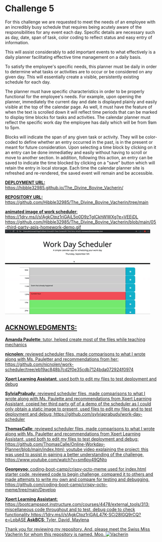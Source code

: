 # Challenge 5

For this challenge we are requested to meet the needs of an employee with an incredibly busy schedule that requires being acutely aware of the responsibilities for any event each day.  Specific details are necessary such as day, date, span of task, color coding to reflect status and easy entry of information.

This will assist considerably to add important events to what effectively is a daily planner facilitating effective time management on a daily basis.

To satisfy the employee's specific needs, this planner must be daily in order to determine what tasks or activities are to occur or be considered on any given day.  This will essentially create a visible, persistently existing schedule for each day.


The planner must have specific characteristics in order to be properly functional for the employee's needs.  For example, upon opening the planner, immediately the current day and date is displayed plainly and easily visible at the top of the calendar page. 
 As well, it must have the feature of when the text is scrolled down it will reflect time periods that can be marked to display time blocks for tasks and activities.  The calendar planner must reflect the specific work day the employee has daily which will be from 9am to 5pm.

Blocks will indicate the span of any given task or activity.  They will be color-coded to define whether an entry occurred in the past, is in the present or meant for future consideration.  Upon selecting a time block by clicking on it an entry can be done immediatley and easily without having to scroll or move to another section.  In addition, following this action, an entry can be saved to indicate the time blocked by clicking on a "save" button which will retain the entry in local storage.  Each time the calendar planner site is refreshed and re-rendered, the saved event will remain and be accessible.

**<u> DEPLOYMENT URL: <u>**
 https://hibble32985.github.io/The_Divine_Bovine_Vacherin/

**<u> REPOSITORY URL: <u>**
https://github.com/Hibble32985/The_Divine_Bovine_Vacherin/tree/main


**<u>animated image of work scheduler<u>**:
https://1drv.ms/i/s!AgkCtpz1riGAiL5o0D9zTgICkhWWXg?e=VEEjDL
https://github.com/Hibble32985/The_Divine_Bovine_Vacherin/blob/main/05-third-party-apis-homework-demo.gif
![animated image](https://github.com/Hibble32985/The_Divine_Bovine_Vacherin/blob/main/05-third-party-apis-homework-demo.gif)



## **ACKNOWLEDGMENTS:**

**Amanda Paulette**: tutor, helped create most of the files while teaching mechanics

**nicnolen**: reviewed scheduler files, made comparisons to what I wrote along with Ms. Pauletter and recommendations from her; https://github.com/nicnolen/work-scheduler/tree/eb19ac848b7cd2f0e35cdb7124bda072924f0974

**Xpert Learning Assistant**, used both to edit my files to test deployment and debug

**SylviaPrabudy**:  reviewed scheduler files, made comparisons to what I wrote along with Ms. Paulette and recommendations from Xpert Learning Assistant, copied her third party gif of a demo of the scheduler as I could only obtain a static image to present, used files to edit my files and to test deployment and debug; https://github.com/sylviaprabudy/work-day-scheduler

**ThomasCalle**: reviewed scheduler files, made comparisons to what I wrote along with Ms. Pauletter and recommendations from Xpert Learning Assistant, used both to edit my files to test deployment and debug; https://github.com/ThomasCalle/Online-Workday-Planner/blob/main/index.html; youtube video explaining the project:  this was used to assist in gaining a better understanding of the challenge, https://www.youtube.com/watch?v=sm6py49QNto

**Georgeyoo**: coding-boot-camp/crispy-octo-meme used for index.html starter code, reviewed code to begin challenge, compared it to others and made attempts to write my own and compare for testing and debugging, https://github.com/coding-boot-camp/crispy-octo-meme/tree/main/Develop

**Xpert Learning Assistant**: https://bootcampspot.instructure.com/courses/4478/external_tools/313; miscellaneous code throughout and to test, debug code to check functionality
https://1drv.ms/i/s!AgkCtpz1riGAiL47K-SCj28IGQ9rCQ?e=LpbASE
**AskBCS**: Tyler, David, Maylena

Thank you for reviewing my repository.  And, please meet the Swiss Miss Vacherin for whom this repository is named. Moo.
![Vacherin](https://github.com/Hibble32985/The_Divine_Bovine_Vacherin/assets/148695159/0a561abc-2bf8-4832-8b6e-900d3cfcb577)
